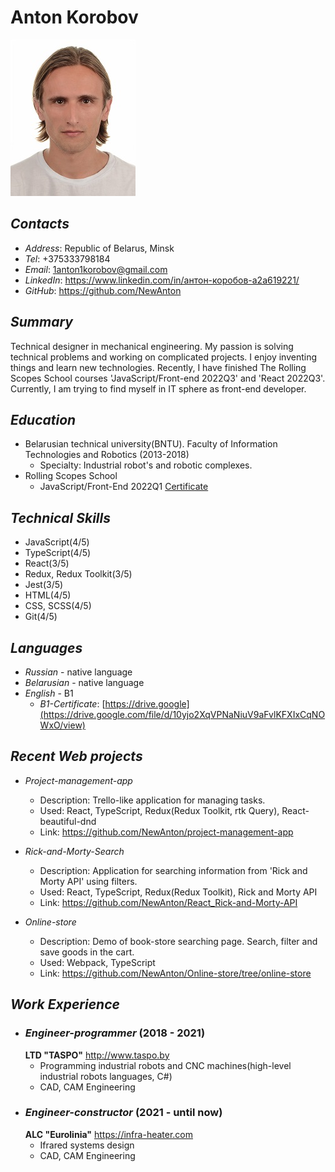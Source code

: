 # **Anton Korobov**
![My_photo](./images/My_photo.jpg)
## ***Contacts***

+ _Address_: Republic of Belarus, Minsk
+ _Tel_: +375333798184
+ _Email_: 1anton1korobov@gmail.com
+ _LinkedIn_: https://www.linkedin.com/in/антон-коробов-a2a619221/
+ _GitHub_: https://github.com/NewAnton 

## ***Summary***

Technical designer in mechanical engineering. My passion is solving technical problems and working on complicated projects. I enjoy inventing things and learn new technologies. Recently, I have finished The Rolling Scopes School courses 'JavaScript/Front-end 2022Q3' and 'React 2022Q3'. Currently, I am trying to find myself in IT sphere as front-end developer.

## ***Education***

+ Belarusian technical university(BNTU).
Faculty of Information Technologies and Robotics (2013-2018)
  + Specialty: Industrial robot's and robotic complexes.
+ Rolling Scopes School
  + JavaScript/Front-End 2022Q1 [Certificate](https://app.rs.school/certificate/byovbm6r)

## ***Technical Skills***
+ JavaScript(4/5)
+ TypeScript(4/5)
+ React(3/5)
+ Redux, Redux Toolkit(3/5)
+ Jest(3/5)
+ HTML(4/5)
+ CSS, SCSS(4/5)
+ Git(4/5)

## ***Languages***

+ _Russian_ - native language
+ _Belarusian_ - native language
+ _English_ - B1
  + _B1-Certificate_: [https://drive.google](https://drive.google.com/file/d/10yjo2XqVPNaNiuV9aFvlKFXIxCqNOWxO/view)

## ***Recent Web projects***

+ _Project-management-app_
  + Description: Trello-like application for managing tasks.
  + Used: React, TypeScript, Redux(Redux Toolkit, rtk Query), React-beautiful-dnd
  + Link: https://github.com/NewAnton/project-management-app

+ _Rick-and-Morty-Search_
  + Description: Application for searching information from 'Rick and Morty API' using filters.
  + Used: React, TypeScript, Redux(Redux Toolkit), Rick and Morty API
  + Link: https://github.com/NewAnton/React_Rick-and-Morty-API

+ _Online-store_
  + Description: Demo of book-store searching page. Search, filter and save goods in the cart.
  + Used: Webpack, TypeScript
  + Link: https://github.com/NewAnton/Online-store/tree/online-store

## ***Work Experience***

+ ### ***Engineer-programmer*** (2018 - 2021)<br>
  **LTD "TASPO"**  http://www.taspo.by<br>
  + Programming industrial robots and CNC machines(high-level industrial robots languages, C#)
  + CAD, CAM Engineering 
+ ### ***Engineer-constructor*** (2021 - until now)<br> 
  **ALC "Eurolinia"** https://infra-heater.com
  + Ifrared systems design
  + CAD, CAM Engineering

